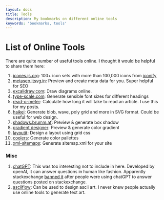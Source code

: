 ```yaml
---
layout: docs
title: Tools
description: My bookmarks on different online tools
keywords: 'bookmarks, tools'
---
```


# List of Online Tools
There are quite number of useful tools online. I thought it would be helpful to share them here:

1. [icones.js.org](https://icones.js.org/): 100+ icon sets with more than 100,000 icons from [iconify](https://github.com/iconify/iconify)
2. [metaseo.itsvg.in](https://metaseo.itsvg.in/): Preview and create meta data for you. Super helpful for SEO
3. [excalidraw.com](https://excalidraw.com/): Draw diagrams online.
4. [type-scale.com](https://type-scale.com/): Generate sensible font sizes for different headings
5. [read-o-meter](https://niram.org/read/): Calculate how long it will take to read an article. I use this for my posts.
6. [haikei](https://app.haikei.app/): Generate blob, wave, poly grid and more in SVG format. Could be useful for web design.
7. [shadows.brumm.af](https://shadows.brumm.af/): Preview & generate box shadow
8. [gradient designer](https://gradient-designer.csspost.com/): Preview & generate color gradient
9. [layoutit](https://grid.layoutit.com/): Design a layout using grid css
10. [coolers](https://coolors.co/): Generate color pallettes
11. [xml-sitemaps](https://www.xml-sitemaps.com/): Generate sitemap.xml for your site

### Misc
1. [chatGPT](https://chat.openai.com/chat): This was too interesting not to include in here. Developed by openAI, it can answer questions in human like fashion. Apparently stackexchange [banned it](https://meta.stackoverflow.com/questions/421831/temporary-policy-chatgpt-is-banned) after people were using chatGPT to answer questions posted on stackexchange.
2. [asciiflow](https://asciiflow.com/#/): Can be used to design ascii art. I never knew people actually use online tools to generate text art.
